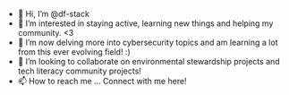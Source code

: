 - 👋 Hi, I’m @df-stack
- 👀 I’m interested in staying active, learning new things and helping my community. <3
- 🌱 I’m now delving more into cybersecurity topics and am learning a lot from this ever evolving field! :)
- 💞️ I’m looking to collaborate on environmental stewardship projects and tech literacy community projects!
- 📫 How to reach me ... Connect with me here!

<!---
df-stack/df-stack is a ✨ special ✨ repository because its `README.md` (this file) appears on your GitHub profile.
You can click the Preview link to take a look at your changes.
--->
